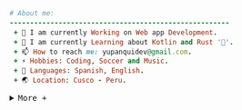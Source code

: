 ```ruby
# About me:
------------------------------------------------------
 + 🔭 I am currently Working on Web app Development.
 + 🌱 I am currently Learning about Kotlin and Rust '🦀'.
 + 📫 How to reach me: yupanquidev@gmail.com.        
 + ⚡ Hobbies: Coding, Soccer and Music.            
 + 💭 Languages: Spanish, English.                  
 + 🌏 Location: Cusco - Peru.                       
``` 
<details>
<summary><samp>More +</samp></summary>
 
### <samp> **_Technologies:_** </samp> 
 
| <samp> _Languages_ </samp> | <samp> _Frameworks & DB's_ </samp> | <samp> _Tools_ </samp>|
| :---: | :---:| :---: |
| [![TypeScript](assets/TypeScript.svg)](https://www.typescriptlang.org/) [![JavaScript](assets/JavaScript.svg)](https://developer.mozilla.org/docs/Web/JavaScript) [![Rust](assets/Rust.svg)](https://www.rust-lang.org/) [![Kotlin](assets/Kotlin.svg)](https://kotlinlang.org/) | [![PostgreSQL](assets/PostgreSQL.svg)](https://www.postgresql.org/) [![TailwindCSS](assets/TailwindCSS.svg)](https://tailwindcss.com/) | [![VSCode](assets/VSCode.svg)](https://code.visualstudio.com/) [![Git](assets/Git.svg)](https://git-scm.com/) [![Figma](assets/Figma.svg)](https://www.figma.com/) |

<table>
  <tr>
    <td align="center" style="padding:0;width:300px;">
      <img src="https://github-readme-stats-git-masterrstaa-rickstaa.vercel.app/api/top-langs?username=yupanquidev&show_icons=true&locale=en&layout=compact&hide_border=true&title_color=6ee7b7&text_color=ecfdf5&bg_color=00000000" alt="yupanquidev" />
    </td>
    <td align="center">
      <img src="https://github-readme-stats-git-masterrstaa-rickstaa.vercel.app/api?username=yupanquidev&show_icons=true&locale=en&&count_private=true&hide_border=true&title_color=6ee7b7&icon_color=34d399&text_color=ecfdf5&bg_color=00000000" alt="yupanquidev" />
    </td>
  </tr>
</table>
